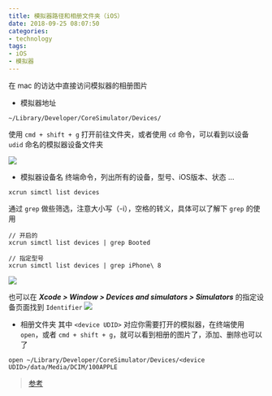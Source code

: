 ```yaml
---
title: 模拟器路径和相册文件夹（iOS）
date: 2018-09-25 08:07:50
categories:
- technology
tags:
- iOS 
- 模拟器
---
```

在 mac 的访达中直接访问模拟器的相册图片
<!--more-->

- 模拟器地址
```
~/Library/Developer/CoreSimulator/Devices/
```
使用 `cmd + shift + g` 打开前往文件夹，或者使用 `cd` 命令，可以看到以设备 `udid` 命名的模拟器设备文件夹

![](https://shilin-1255431184.cos-website.ap-beijing.myqcloud.com/img/3e9bc21b0c60f2f23461bb343a95445a)

- 模拟器设备名
终端命令，列出所有的设备，型号、iOS版本、状态 …
```
xcrun simctl list devices
```
通过 `grep` 做些筛选，注意大小写（-i），空格的转义，具体可以了解下 `grep` 的使用
```
// 开启的
xcrun simctl list devices | grep Booted

// 指定型号
xcrun simctl list devices | grep iPhone\ 8
```
![](https://shilin-1255431184.cos-website.ap-beijing.myqcloud.com/img/354a00f923db28346fcfbe4ce0af3f6f)

也可以在 ***Xcode > Window > Devices and simulators > Simulators*** 的指定设备页面找到 `Identifier`
![](https://shilin-1255431184.cos-website.ap-beijing.myqcloud.com/img/8012e10fbe7cb6da35c7066c533b5e08)
- 相册文件夹
其中 `<device UDID>` 对应你需要打开的模拟器，在终端使用 `open`，或者 `cmd + shift + g`，就可以看到相册的图片了，添加、删除也可以了
```
open ~/Library/Developer/CoreSimulator/Devices/<device UDID>/data/Media/DCIM/100APPLE
```

> [参考](http://www.hangge.com/blog/cache/detail_1017.html)
